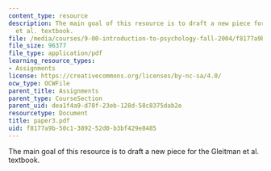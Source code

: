 ```yaml
---
content_type: resource
description: The main goal of this resource is to draft a new piece for the Gleitman
  et al. textbook.
file: /media/courses/9-00-introduction-to-psychology-fall-2004/f8177a9b50c1389252d0b3bf429e8485_paper3.pdf
file_size: 96377
file_type: application/pdf
learning_resource_types:
- Assignments
license: https://creativecommons.org/licenses/by-nc-sa/4.0/
ocw_type: OCWFile
parent_title: Assignments
parent_type: CourseSection
parent_uid: dea1f4a9-d78f-23eb-128d-58c8375dab2e
resourcetype: Document
title: paper3.pdf
uid: f8177a9b-50c1-3892-52d0-b3bf429e8485
---
```

The main goal of this resource is to draft a new piece for the Gleitman et al. textbook.
